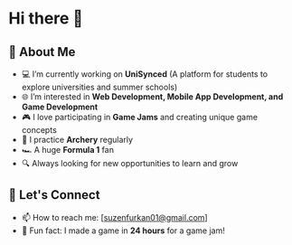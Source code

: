 # Hi there 👋  

<!--  
**FurkanSuzen/FurkanSuzen** is a ✨ _special_ ✨ repository because its `README.md` (this file) appears on your GitHub profile.  
-->  

## 🚀 About Me  
- 💻 I’m currently working on **UniSynced** (A platform for students to explore universities and summer schools)  
- 🌐 I’m interested in **Web Development, Mobile App Development, and Game Development**  
- 🎮 I love participating in **Game Jams** and creating unique game concepts  
- 🏹 I practice **Archery** regularly  
- 🏎️ A huge **Formula 1** fan  
- 🔍 Always looking for new opportunities to learn and grow  

## 🤝 Let's Connect  
- 📫 How to reach me: [suzenfurkan01@gmail.com]
- 🎯 Fun fact: I made a game in **24 hours** for a game jam!  
